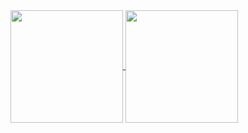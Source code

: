 
<a href="https://github-readme-stats.vercel.app/api?username=SaurabhShisode&show_icons=true">
  <img height=180 align="center" src="https://github-readme-stats.vercel.app/api?username=SaurabhShisode" />
</a>
<a href="https://github.com/anuraghazra/convoychat">
  <img height=180 align="center" src="https://github-readme-stats.vercel.app/api/top-langs?username=SaurabhShisode&layout=compact&langs_count=8&card_width=320" />
</a>

